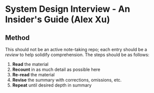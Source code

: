 # System Design Interview - An Insider's Guide (Alex Xu)

## Method

This should not be an active note-taking repo; each entry should be a *review* to help solidify comprehension. The steps should be as follows:
1. **Read** the material
2. **Recount** in as much detail as possible here
3. **Re-read** the material
4. **Revise** the summary with corrections, omissions, etc.
5. **Repeat** until desired depth in summary